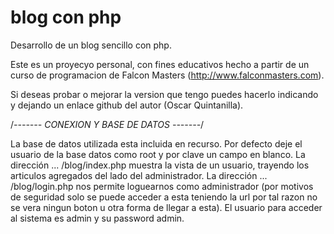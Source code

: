 # blog con php
Desarrollo de un blog sencillo con php.

Este es un proyecyo personal, con fines educativos hecho a partir de un curso de programacion de Falcon Masters (http://www.falconmasters.com).

Si deseas probar o mejorar la version que tengo puedes hacerlo indicando y dejando un enlace github del autor (Oscar Quintanilla).

/*------- CONEXION Y BASE DE DATOS -------*/

La base de datos utilizada esta incluida en recurso.
Por defecto deje el usuario de la base datos como root y por clave un campo en blanco.
La dirección ... /blog/index.php muestra la vista de un usuario, trayendo los articulos agregados del lado del administrador. 
La dirección ... /blog/login.php nos permite loguearnos como administrador (por motivos de seguridad solo se puede acceder a esta teniendo la url por tal razon no se vera ningun boton u otra forma de llegar a esta).
El usuario para acceder al sistema es admin y su password admin.
